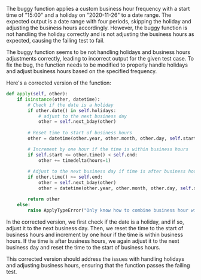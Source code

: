 The buggy function applies a custom business hour frequency with a start time of "15:00" and a holiday on "2020-11-26" to a date range. The expected output is a date range with four periods, skipping the holiday and adjusting the business hours accordingly. However, the buggy function is not handling the holiday correctly and is not adjusting the business hours as expected, causing the failing test to fail.

The buggy function seems to be not handling holidays and business hours adjustments correctly, leading to incorrect output for the given test case. To fix the bug, the function needs to be modified to properly handle holidays and adjust business hours based on the specified frequency.

Here's a corrected version of the function:

```python
def apply(self, other):
    if isinstance(other, datetime):
        # Check if the date is a holiday
        if other.date() in self.holidays:
            # adjust to the next business day
            other = self.next_bday(other)
        
        # Reset time to start of business hours
        other = datetime(other.year, other.month, other.day, self.start.hour, self.start.minute)

        # Increment by one hour if the time is within business hours
        if self.start <= other.time() < self.end:
            other += timedelta(hours=1)
        
        # Adjust to the next business day if time is after business hours
        if other.time() >= self.end:
            other = self.next_bday(other)
            other = datetime(other.year, other.month, other.day, self.start.hour, self.start.minute)

        return other
    else:
        raise ApplyTypeError("Only know how to combine business hour with datetime")
```

In the corrected version, we first check if the date is a holiday, and if so, adjust it to the next business day. Then, we reset the time to the start of business hours and increment by one hour if the time is within business hours. If the time is after business hours, we again adjust it to the next business day and reset the time to the start of business hours.

This corrected version should address the issues with handling holidays and adjusting business hours, ensuring that the function passes the failing test.